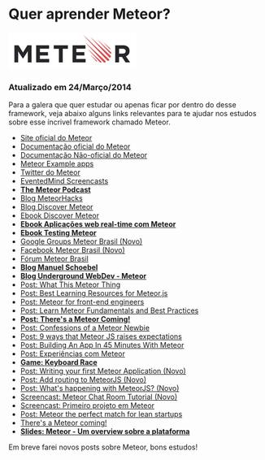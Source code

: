 # Quer aprender Meteor?

[![Meteor](../images/meteor-logo.jpg "Meteor")](http://meteor.com) 

### Atualizado em 24/Março/2014

Para a galera que quer estudar ou apenas ficar por dentro do desse framework, veja abaixo alguns links relevantes para te ajudar nos estudos sobre esse íncrivel framework chamado Meteor.

*   [Site oficial do Meteor](http://meteor.com)
*   [Documentação oficial do Meteor](http://docs.meteor.com)
*   [Documentação Não-oficial do Meteor](https://github.com/oortcloud/unofficial-meteor-faq)
*   [Meteor Example apps](http://www.meteor.com/examples)
*   [Twitter do Meteor](https://twitter.com/meteorjs)
*   [EventedMind Screencasts](https://www.eventedmind.com)
*   **[The Meteor Podcast](http://www.meteorpodcast.com/)**
*   [Blog MeteorHacks](http://meteorhacks.com)
*   [Blog Discover Meteor](http://www.discovermeteor.com/blog)
*   [Ebook Discover Meteor](http://www.discovermeteor.com)
*   **[Ebook Aplicações web real-time com Meteor](https://casadocodigo.refersion.com/l/d88.3525)**
*   **[Ebook Testing Meteor](http://testingmeteor.com)**
*   [Google Groups Meteor Brasil (Novo)](http://groups.google.com/forum/#!forum/meteor-brasil)
*   [Facebook Meteor Brasil (Novo)](https://www.facebook.com/groups/meteorbrasil/)
*   [Fórum Meteor Brasil](http://br.meteor.com)
*   **[Blog Manuel Schoebel](http://www.manuel-schoebel.com/blog)**
*   **[Blog Underground WebDev - Meteor](http://udgwebdev.com/meteor)**
*   [Post: What This Meteor Thing](http://net.tutsplus.com/tutorials/javascript-ajax/whats-this-meteor-thing)
*   [Post: Best Learning Resources for Meteor.js](http://yauh.de/articles/376/best-learning-resources-for-meteorjs)
*   [Post: Meteor for front-end engineers](http://davidwalsh.name/meteor-frontend-engineers)
*   [Post: Learn Meteor Fundamentals and Best Practices](http://andrewscala.com/meteor)
*   **[Post: There's a Meteor Coming!](http://blog.gopeerio.com/meteor-coming/)**
*   [Post: Confessions of a Meteor Newbie](http://blog.jerodsanto.net/2012/04/confessions-of-a-meteor-newb/)
*   [Post: 9 ways that Meteor JS raises expectations](http://mrcoles.com/meteor-raising-the-bar)
*   [Post: Building An App In 45 Minutes With Meteor](http://www.smashingmagazine.com/2013/06/13/build-app-45-minutes-meteor)
*   [Post: Experiências com Meteor](http://ideia.me/experiencias-meteor)
*   **[Game: Keyboard Race](http://www.keyboardrace.com/)**
*   [Post: Writing your first Meteor Application (Novo)](http://sebastiandahlgren.se/2013/07/17/tutorial-writing-your-first-metor-application/)
*   [Post: Add routing to MeteorJS (Novo)](http://sebastiandahlgren.se/2013/07/20/add-routing-to-meteor-js/)
*   [Post: What's happening with MeteorJS? (Novo)](http://andygirvan.com/2013/03/whats-happening-with-meteor-js/)
*   [Screencast: Meteor Chat Room Tutorial (Novo)](http://vimeo.com/40300075)
*   [Screencast: Primeiro projeto em Meteor](https://www.youtube.com/watch?v=x1nuqZedGSM)
*   [Post: Meteor the perfect match for lean startups](http://manuel-schoebel.com/blog/meteorjs-the-perfect-match-for-lean-startups)
*   [There's a Meteor coming!](http://blog.gopeerio.com/meteor-coming/)
*   **[Slides: Meteor - Um overview sobre a plataforma](https://speakerdeck.com/caioribeiropereira/meteor-um-overview-sobre-a-plataforma)**

Em breve farei novos posts sobre Meteor, bons estudos!